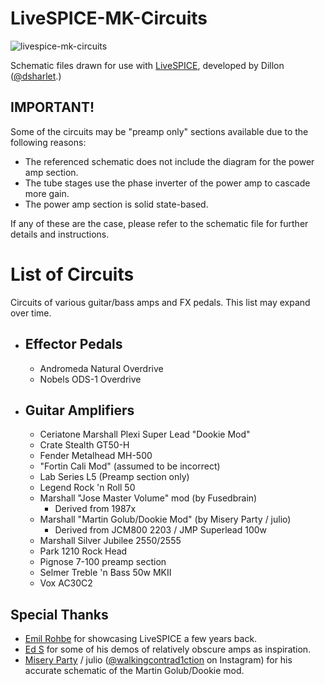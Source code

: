 # LiveSPICE-MK-Circuits
![livespice-mk-circuits](https://github.com/user-attachments/assets/b2af7ccc-bb4a-4518-81c5-2767758b60af)

Schematic files drawn for use with [LiveSPICE]( https://github.com/dsharlet/LiveSPICE ), developed by Dillon ([@dsharlet]( https://github.com/dsharlet ).)

## IMPORTANT!
Some of the circuits may be "preamp only" sections available due to the following reasons:
 - The referenced schematic does not include the diagram for the power amp section. 
 - The tube stages use the phase inverter of the power amp to cascade more gain.
 - The power amp section is solid state-based.

If any of these are the case, please refer to the schematic file for further details and instructions.

# List of Circuits
Circuits of various guitar/bass amps and FX pedals. This list may expand over time.

 - ## Effector Pedals
   - Andromeda Natural Overdrive
   - Nobels ODS-1 Overdrive

 - ## Guitar Amplifiers
   - Ceriatone Marshall Plexi Super Lead "Dookie Mod"
   - Crate Stealth GT50-H
   - Fender Metalhead MH-500
   - "Fortin Cali Mod" (assumed to be incorrect)
   - Lab Series L5 (Preamp section only)
   - Legend Rock 'n Roll 50
   - Marshall "Jose Master Volume" mod (by Fusedbrain)
     - Derived from 1987x
   - Marshall "Martin Golub/Dookie Mod" (by Misery Party / julio)
     - Derived from JCM800 2203 / JMP Superlead 100w
   - Marshall Silver Jubilee 2550/2555
   - Park 1210 Rock Head
   - Pignose 7-100 preamp section
   - Selmer Treble 'n Bass 50w MKII
   - Vox AC30C2

## Special Thanks
 - [Emil Rohbe]( https://www.youtube.com/@Rohbemusic ) for showcasing LiveSPICE a few years back.
 - [Ed S]( https://www.youtube.com/@eds4754/ ) for some of his demos of relatively obscure amps as inspiration.
 - [Misery Party]( https://www.youtube.com/@miseryparty3726 ) / julio ([@walkingcontrad1ction]( https://www.instagram.com/walkingcontrad1ction/ ) on Instagram) for his accurate schematic of the Martin Golub/Dookie mod.

